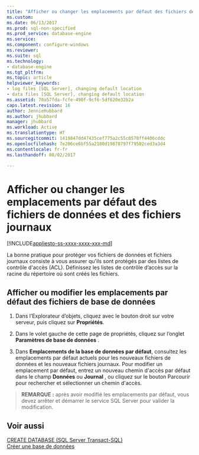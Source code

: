```yaml
---
title: "Afficher ou changer les emplacements par défaut des fichiers de données et des fichiers journaux | Microsoft Docs"
ms.custom: 
ms.date: 06/13/2017
ms.prod: sql-non-specified
ms.prod_service: database-engine
ms.service: 
ms.component: configure-windows
ms.reviewer: 
ms.suite: sql
ms.technology:
- database-engine
ms.tgt_pltfrm: 
ms.topic: article
helpviewer_keywords:
- log files [SQL Server], changing default location
- data files [SQL Server], changing default location
ms.assetid: 70a57fda-fcfe-490f-9cf6-5df620e32b2a
caps.latest.revision: 16
author: JennieHubbard
ms.author: jhubbard
manager: jhubbard
ms.workload: Active
ms.translationtype: HT
ms.sourcegitcommit: 1419847dd47435cef775a2c55c0578ff4406cddc
ms.openlocfilehash: 7e206ce6bf55a2180d19878797f79502ced3a3d4
ms.contentlocale: fr-fr
ms.lasthandoff: 08/02/2017

---
```

# <a name="view-or-change-the-default-locations-for-data-and-log-files"></a>Afficher ou changer les emplacements par défaut des fichiers de données et des fichiers journaux
[!INCLUDE[appliesto-ss-xxxx-xxxx-xxx-md](../../includes/appliesto-ss-xxxx-xxxx-xxx-md.md)]
  
 La bonne pratique pour protéger vos fichiers de données et fichiers journaux consiste à vous assurer qu'ils sont protégés par des listes de contrôle d'accès (ACL). Définissez les listes de contrôle d’accès sur la racine du répertoire où sont créés les fichiers.  
 
  
## <a name="view-or-change-the-default-locations-for-database-files"></a>Afficher ou modifier les emplacements par défaut des fichiers de base de données  
  
1.  Dans l’Explorateur d’objets, cliquez avec le bouton droit sur votre serveur, puis cliquez sur **Propriétés**.  
  
2.  Dans le volet gauche de cette page de propriétés, cliquez sur l’onglet **Paramètres de base de données** .  
  
3.  Dans **Emplacements de la base de données par défaut**, consultez les emplacements par défaut actuels pour les nouveaux fichiers de données et les nouveaux fichiers journaux. Pour modifier un emplacement par défaut, entrez un nouveau chemin d'accès par défaut dans le champ **Données** ou **Journal** , ou cliquez sur le bouton Parcourir pour rechercher et sélectionner un chemin d'accès.  
  
>**REMARQUE :** après avoir modifié les emplacements par défaut, vous devez arrêter et démarrer le service SQL Server pour valider la modification.  
  
## <a name="see-also"></a>Voir aussi  
 [CREATE DATABASE &#40;SQL Server Transact-SQL&#41;](../../t-sql/statements/create-database-sql-server-transact-sql.md)   
 [Créer une base de données](../../relational-databases/databases/create-a-database.md)  
  
  

